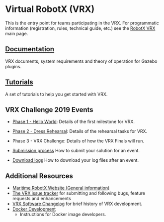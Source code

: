 # Virtual RobotX (VRX)

This is the entry point for teams participating in the VRX.  For programmatic information (registration, rules, technical guide, etc.) see the [RobotX VRX]( https://www.robotx.org/index.php/about/about-virtual-robotx) main page.

## [Documentation](https://bitbucket.org/osrf/vrx/wiki/documentation)
VRX documents, system requirements and theory of operation for Gazebo plugins. 

## [Tutorials](https://bitbucket.org/osrf/vrx/wiki/tutorials)
A set of tutorials to help you get started with VRX.

## VRX Challenge 2019 Events

 * [Phase 1 - Hello World](https://bitbucket.org/osrf/vrx/wiki/events/19/phase1_helloworld): Details of the first milestone for VRX.

 * [Phase 2 - Dress Rehearsal](https://bitbucket.org/osrf/vrx/wiki/events/19/dress_rehearsal): Details of the rehearsal tasks for VRX.

 * Phase 3 - VRX Challenge: Details of how the VRX Finals will run.

 * [Submission process](https://bitbucket.org/osrf/vrx/wiki/submission_process)
How to submit your solution for an event.

 * [Download logs](https://bitbucket.org/osrf/vrx/wiki/download_logs)
How to download your log files after an event.

## Additional Resources

 * [Maritime RobotX Website (General information)](https://www.robotx.org/)
 * [The VRX issue tracker](https://bitbucket.org/osrf/vrx/issues?status=new&status=open) for submitting and following bugs, feature requests and enhancements
 * [VRX Software Changelog](https://bitbucket.org/osrf/vrx/src/default/Changelog.md) for brief history of VRX development.
 * [Docker Development](https://bitbucket.org/osrf/vrx/wiki/documentation/Docker%20Development)
    * Instructions for Docker image developers.